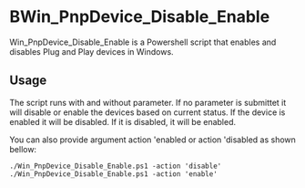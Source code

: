 # BWin_PnpDevice_Disable_Enable
Win_PnpDevice_Disable_Enable is a Powershell script that enables and disables Plug and Play devices in Windows. 

## Usage
The script runs with and without parameter. If no parameter is submittet it will disable or enable the devices based on current status. If the device is enabled it will be disabled. If it is disabled, it will be enabled. 

You can also provide argument action 'enabled or action 'disabled as shown bellow: 
```
./Win_PnpDevice_Disable_Enable.ps1 -action 'disable' 
./Win_PnpDevice_Disable_Enable.ps1 -action 'enable' 
